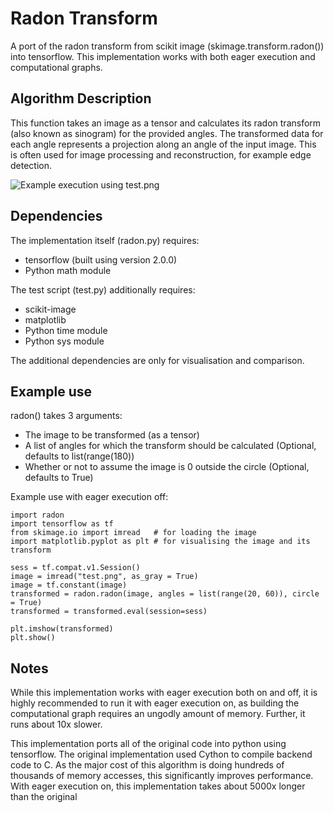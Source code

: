 # Radon Transform
A port of the radon transform from scikit image (skimage.transform.radon()) into tensorflow. This implementation works with both eager execution and computational graphs.

## Algorithm Description
This function takes an image as a tensor and calculates its radon transform (also known as sinogram) for the provided angles. The transformed data for each angle represents a projection along an angle of the input image. This is often used for image processing and reconstruction, for example edge detection.

![Example execution using test.png](https://raw.githubusercontent.com/tm70/PatternFlow/topic-algorithms/transform/radon/example_execution.png)

## Dependencies
The implementation itself (radon.py) requires:
* tensorflow (built using version 2.0.0)
* Python math module

The test script (test.py) additionally requires:
* scikit-image
* matplotlib
* Python time module
* Python sys module

The additional dependencies are only for visualisation and comparison.

## Example use
radon() takes 3 arguments:
* The image to be transformed (as a tensor)
* A list of angles for which the transform should be calculated (Optional, defaults to list(range(180))
* Whether or not to assume the image is 0 outside the circle (Optional, defaults to True)

Example use with eager execution off:
```
import radon
import tensorflow as tf
from skimage.io import imread   # for loading the image
import matplotlib.pyplot as plt # for visualising the image and its transform

sess = tf.compat.v1.Session()
image = imread("test.png", as_gray = True)
image = tf.constant(image)
transformed = radon.radon(image, angles = list(range(20, 60)), circle = True)
transformed = transformed.eval(session=sess)

plt.imshow(transformed)
plt.show()
```

## Notes
While this implementation works with eager execution both on and off, it is highly recommended to run it with eager execution on, as building the computational graph requires an ungodly amount of memory. Further, it runs about 10x slower.

This implementation ports all of the original code into python using tensorflow. The original implementation used Cython to compile backend code to C. As the major cost of this algorithm is doing hundreds of thousands of memory accesses, this significantly improves performance. With eager execution on, this implementation takes about 5000x longer than the original